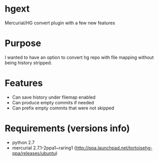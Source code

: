 hgext
=====

Mercurial/HG convert plugin with a few new features

Purpose
=====
I wanted to have an option to convert hg repo with file mapping
without being history stripped.

Features
=====
* Can save history under filemap enabled
* Can produce empty commits if needed
* Can prefix empty commits that were not skipped

Requirements (versions info)
=====
* python 2.7
* mercurial 2.7.1-2ppa1~raring1 (http://ppa.launchpad.net/tortoisehg-ppa/releases/ubuntu)
